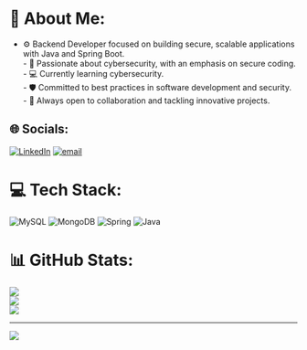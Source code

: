 # 💫 About Me:
- ⚙️ Backend Developer focused on building secure, scalable applications with Java and Spring Boot.  <br>- 🔐 Passionate about cybersecurity, with an emphasis on secure coding.  <br>- 💻 Currently learning cybersecurity.  <br>- 🛡️ Committed to best practices in software development and security.  <br>- 🤝 Always open to collaboration and tackling innovative projects. 


## 🌐 Socials:
[![LinkedIn](https://img.shields.io/badge/LinkedIn-%230077B5.svg?logo=linkedin&logoColor=white)](https://linkedin.com/in/https://linkedin.com/in/santiago-hernandez-beltran) [![email](https://img.shields.io/badge/Email-D14836?logo=gmail&logoColor=white)](mailto:santiago.hbeltran98@gmail.com) 

# 💻 Tech Stack:
![MySQL](https://img.shields.io/badge/mysql-4479A1.svg?style=for-the-badge&logo=mysql&logoColor=white) ![MongoDB](https://img.shields.io/badge/MongoDB-%234ea94b.svg?style=for-the-badge&logo=mongodb&logoColor=white) ![Spring](https://img.shields.io/badge/spring-%236DB33F.svg?style=for-the-badge&logo=spring&logoColor=white) ![Java](https://img.shields.io/badge/java-%23ED8B00.svg?style=for-the-badge&logo=openjdk&logoColor=white)
# 📊 GitHub Stats:
![](https://github-readme-stats.vercel.app/api?username=shernandez334&theme=dark&hide_border=false&include_all_commits=false&count_private=false)<br/>
![](https://nirzak-streak-stats.vercel.app/?user=shernandez334&theme=dark&hide_border=false)<br/>
![](https://github-readme-stats.vercel.app/api/top-langs/?username=shernandez334&theme=dark&hide_border=false&include_all_commits=false&count_private=false&layout=compact)

---
[![](https://visitcount.itsvg.in/api?id=shernandez334&icon=0&color=0)](https://visitcount.itsvg.in)
